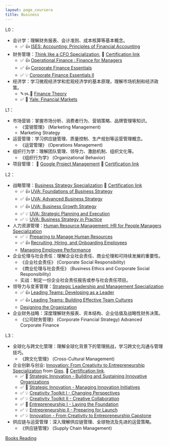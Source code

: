 ```yaml
---
layout: page_coursera
title: Business
---
```


<!-- https://emojipedia.org/ -->

L0：
* 会计学：理解财务报表、会计准则、成本核算等基本概念。
  * ✅ 👍 [ISES: Accounting: Principles of Financial Accounting](../account/01accunting)
* 财务管理：[Think like a CFO Specialization](https://www.coursera.org/specializations/thinklikeacfo), 🏅 [Certification link](https://www.coursera.org/account/accomplishments/specialization/71BS4TXQDDGG)
  * ✅ 👍 [Operational Finance : Finance for Managers](../account/02financemanager)
  * ✅ 👍 [Corporate Finance Essentials](../account/03corpfin)
  * ✅ 💡 [Corporate Finance Essentials II](../account/04corpfin2)
* 经济学：学习微观经济学和宏观经济学的基本原理，理解市场机制和经济政策。
  * ✎ᝰ.📖 [Finance Theory](/Study/Finance/theory/00index)
  * ✅ 👑 [Yale: Financial Markets](../1finace)

L1：
* 市场营销：掌握市场分析、消费者行为、营销策略、品牌管理等知识。
  * 《营销管理》 (Marketing Management)
  * Marketing Strategy
* 运营管理：学习供应链管理、质量控制、生产规划等运营管理概念。
  * 《运营管理》 (Operations Management)
* 组织行为学：理解团队管理、领导力、激励机制、组织文化等。
  * 《组织行为学》 (Organizational Behavior)
* 项目管理： 👑 [Google Project Management](../pm/00index) 🏅 [Certification link](https://www.coursera.org/account/accomplishments/professional-cert/AGIF9YWN4DHS)

L2：
* 战略管理：[Business Strategy Specialization](https://www.coursera.org/specializations/business-strategy) 🏅 [Certification link](https://www.coursera.org/account/accomplishments/specialization/N243DB4FFG4B)
  * ✅ 👍 [UVA: Foundations of Business Strategy](../strategy/2strategy)
  * ✅ 👍 [UVA: Advanced Business Strategy](../strategy/3strategy_adv)
  * ✅ 👍 [UVA: Business Growth Strategy](../strategy/4strategy_grow)
  * ✅ 💡 [UVA: Strategic Planning and Execution](../strategy/5strategy_plan)
  * ✅ 💡 [UVA: Business Strategy in Practice](../strategy/6strategy_in_p)
* 人力资源管理：[Human Resource Management: HR for People Managers Specialization](https://www.coursera.org/specializations/human-resource-management)
  * ✅ 💡 [Preparing to Manage Human Resources](../hr/01prepare)
  * ✅ 👍 [Recruiting, Hiring, and Onboarding Employees](../hr/02recruit)
  * [Managing Employee Performance](../hr/03perfm)
* 企业伦理与社会责任：理解企业社会责任、商业伦理和可持续发展的重要性。
  * 《企业社会责任》 (Corporate Social Responsibility)
  * 《商业伦理与社会责任》 (Business Ethics and Corporate Social Responsibility)
  * 实战：制定一份企业社会责任报告或参与社会责任项目。
* 领导力与变革管理：[Strategic Leadership and Management Specialization](https://www.coursera.org/specializations/strategic-leadership)
  * ✅ 👍 [Leading Teams: Developing as a Leader](../lead/01leadteam)
  * ✅ 👍 [Leading Teams: Building Effective Team Cultures](../lead/02buildteam)
  * [Designing the Organization](../lead/03design)
* 企业财务战略：深度理解财务报表、资本结构、企业估值及战略性财务决策。
  * 《公司财务管理》 (Corporate Financial Strategy) Advanced Corporate Finance

L3：
* 全球化与跨文化管理：理解全球化背景下的管理挑战，学习跨文化沟通与管理技巧。
  * 《跨文化管理》 (Cross-Cultural Management)
* 企业创新与创业: [Innovation: From Creativity to Entrepreneurship Specialization](https://www.coursera.org/specializations/innovation-creativity-entrepreneurship) from [Gies](https://giesonline.illinois.edu/). 🏅 [Certification link](https://www.coursera.org/account/accomplishments/specialization/J7QP60ULKJC3).
  * ✅ 👑 [Strategic Innovation - Building and Sustaining Innovative Organizations](../innov/01strinov)
  * ✅ 👑 [Strategic Innovation - Managing Innovation Initiatives](../innov/02manage)
  * ✅ 💡 [Creativity Toolkit I - Changing Perspectives](../innov/03toolkit1)
  * ✅ 💡 [Creativity Toolkit II - Creative Collaboration](../innov/04toolkit2)
  * ✅ 👑 [Entrepreneurship I - Laying the Foundation](../innov/05lay)
  * ✅ 💡 [Entrepreneurship II - Preparing for Launch](../innov/06launch)
  * ✅ 💡 [Innovation - From Creativity to Entrepreneurship Capstone](../innov/07capstone)
* 供应链与运营管理：深入理解供应链管理、全球物流及先进的运营策略。
  * 《供应链管理》 (Supply Chain Management)

[Books Reading](../company/00index)
